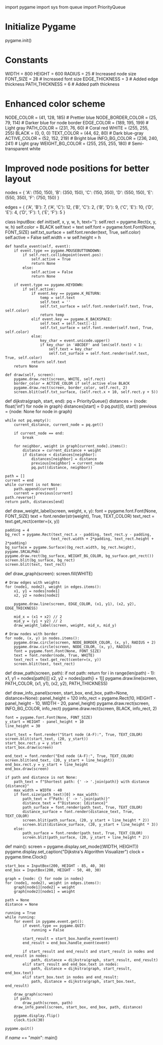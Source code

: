 import pygame
import sys
from queue import PriorityQueue

# Initialize Pygame
pygame.init()

# Constants
WIDTH = 800
HEIGHT = 600
RADIUS = 25  # Increased node size
FONT_SIZE = 28  # Increased font size
EDGE_THICKNESS = 3  # Added edge thickness
PATH_THICKNESS = 6  # Added path thickness

# Enhanced color scheme
NODE_COLOR = (41, 128, 185)  # Prettier blue
NODE_BORDER_COLOR = (25, 79, 114)  # Darker blue for node border
EDGE_COLOR = (189, 195, 199)  # Light gray
PATH_COLOR = (231, 76, 60)  # Coral red
WHITE = (255, 255, 255)
BLACK = (0, 0, 0)
TEXT_COLOR = (44, 62, 80)  # Dark blue-gray
ACTIVE_COLOR = (52, 152, 219)  # Bright blue
INFO_BG_COLOR = (236, 240, 241)  # Light gray
WEIGHT_BG_COLOR = (255, 255, 255, 180)  # Semi-transparent white

# Improved node positions for better layout
nodes = {
    'A': (150, 150),
    'B': (350, 150),
    'C': (150, 350),
    'D': (550, 150),
    'E': (550, 350),
    'F': (750, 150)
}

edges = {
    ('A', 'B'): 7, ('A', 'C'): 12,
    ('B', 'C'): 2, ('B', 'D'): 9,
    ('C', 'E'): 10, ('D', 'E'): 4,
    ('D', 'F'): 1, ('E', 'F'): 5
}

class InputBox:
    def _init_(self, x, y, w, h, text=''):
        self.rect = pygame.Rect(x, y, w, h)
        self.color = BLACK
        self.text = text
        self.font = pygame.font.Font(None, FONT_SIZE)
        self.txt_surface = self.font.render(text, True, self.color)
        self.active = False
        self.width = w
        self.height = h

    def handle_event(self, event):
        if event.type == pygame.MOUSEBUTTONDOWN:
            if self.rect.collidepoint(event.pos):
                self.active = True
                return None
            else:
                self.active = False
                return None

        if event.type == pygame.KEYDOWN:
            if self.active:
                if event.key == pygame.K_RETURN:
                    temp = self.text
                    self.text = ''
                    self.txt_surface = self.font.render(self.text, True, self.color)
                    return temp
                elif event.key == pygame.K_BACKSPACE:
                    self.text = self.text[:-1]
                    self.txt_surface = self.font.render(self.text, True, self.color)
                else:
                    key_char = event.unicode.upper()
                    if key_char in 'ABCDEF' and len(self.text) < 1:
                        self.text = key_char
                        self.txt_surface = self.font.render(self.text, True, self.color)
                return self.text
        return None

    def draw(self, screen):
        pygame.draw.rect(screen, WHITE, self.rect)
        border_color = ACTIVE_COLOR if self.active else BLACK
        pygame.draw.rect(screen, border_color, self.rect, 2)
        screen.blit(self.txt_surface, (self.rect.x + 10, self.rect.y + 5))

def dijkstra(graph, start, end):
    pq = PriorityQueue()
    distances = {node: float('inf') for node in graph}
    distances[start] = 0
    pq.put((0, start))
    previous = {node: None for node in graph}
    
    while not pq.empty():
        current_distance, current_node = pq.get()
        
        if current_node == end:
            break
        
        for neighbor, weight in graph[current_node].items():
            distance = current_distance + weight
            if distance < distances[neighbor]:
                distances[neighbor] = distance
                previous[neighbor] = current_node
                pq.put((distance, neighbor))
    
    path = []
    current = end
    while current is not None:
        path.append(current)
        current = previous[current]
    path.reverse()
    return path, distances[end]

def draw_weight_label(screen, weight, x, y):
    font = pygame.font.Font(None, FONT_SIZE)
    text = font.render(str(weight), True, TEXT_COLOR)
    text_rect = text.get_rect(center=(x, y))
    
    padding = 4
    bg_rect = pygame.Rect(text_rect.x - padding, text_rect.y - padding,
                         text_rect.width + 2*padding, text_rect.height + 2*padding)
    bg_surface = pygame.Surface((bg_rect.width, bg_rect.height), pygame.SRCALPHA)
    pygame.draw.rect(bg_surface, WEIGHT_BG_COLOR, bg_surface.get_rect())
    screen.blit(bg_surface, bg_rect)
    screen.blit(text, text_rect)

def draw_graph(screen):
    screen.fill(WHITE)
    
    # Draw edges with weights
    for (node1, node2), weight in edges.items():
        x1, y1 = nodes[node1]
        x2, y2 = nodes[node2]
        
        pygame.draw.line(screen, EDGE_COLOR, (x1, y1), (x2, y2), EDGE_THICKNESS)
        
        mid_x = (x1 + x2) // 2
        mid_y = (y1 + y2) // 2
        draw_weight_label(screen, weight, mid_x, mid_y)
    
    # Draw nodes with border
    for node, (x, y) in nodes.items():
        pygame.draw.circle(screen, NODE_BORDER_COLOR, (x, y), RADIUS + 2)
        pygame.draw.circle(screen, NODE_COLOR, (x, y), RADIUS)
        font = pygame.font.Font(None, FONT_SIZE)
        text = font.render(node, True, WHITE)
        text_rect = text.get_rect(center=(x, y))
        screen.blit(text, text_rect)

def draw_path(screen, path):
    if not path:
        return
    for i in range(len(path) - 1):
        x1, y1 = nodes[path[i]]
        x2, y2 = nodes[path[i + 1]]
        pygame.draw.line(screen, PATH_COLOR, (x1, y1), (x2, y2), PATH_THICKNESS)

def draw_info_panel(screen, start_box, end_box, path=None, distance=None):
    panel_height = 120
    info_rect = pygame.Rect(10, HEIGHT - panel_height - 10, WIDTH - 20, panel_height)
    pygame.draw.rect(screen, INFO_BG_COLOR, info_rect)
    pygame.draw.rect(screen, BLACK, info_rect, 2)

    font = pygame.font.Font(None, FONT_SIZE)
    y_start = HEIGHT - panel_height + 10
    line_height = 30
    
    start_text = font.render("Start node (A-F):", True, TEXT_COLOR)
    screen.blit(start_text, (20, y_start))
    start_box.rect.y = y_start
    start_box.draw(screen)
    
    end_text = font.render("End node (A-F):", True, TEXT_COLOR)
    screen.blit(end_text, (20, y_start + line_height))
    end_box.rect.y = y_start + line_height
    end_box.draw(screen)

    if path and distance is not None:
        path_text = f"Shortest path: {' -> '.join(path)} with distance {distance}"
        max_width = WIDTH - 40
        if font.size(path_text)[0] > max_width:
            path_text = f"Path: {' -> '.join(path)}"
            distance_text = f"Distance: {distance}"
            path_surface = font.render(path_text, True, TEXT_COLOR)
            distance_surface = font.render(distance_text, True, TEXT_COLOR)
            screen.blit(path_surface, (20, y_start + line_height * 2))
            screen.blit(distance_surface, (20, y_start + line_height * 3))
        else:
            path_surface = font.render(path_text, True, TEXT_COLOR)
            screen.blit(path_surface, (20, y_start + line_height * 2))

def main():
    screen = pygame.display.set_mode((WIDTH, HEIGHT))
    pygame.display.set_caption("Dijkstra's Algorithm Visualizer")
    clock = pygame.time.Clock()
    
    start_box = InputBox(200, HEIGHT - 85, 40, 30)
    end_box = InputBox(200, HEIGHT - 50, 40, 30)
    
    graph = {node: {} for node in nodes}
    for (node1, node2), weight in edges.items():
        graph[node1][node2] = weight
        graph[node2][node1] = weight
    
    path = None
    distance = None
    
    running = True
    while running:
        for event in pygame.event.get():
            if event.type == pygame.QUIT:
                running = False
            
            start_result = start_box.handle_event(event)
            end_result = end_box.handle_event(event)
            
            if start_result and end_result and start_result in nodes and end_result in nodes:
                path, distance = dijkstra(graph, start_result, end_result)
            elif start_result and end_box.text in nodes:
                path, distance = dijkstra(graph, start_result, end_box.text)
            elif start_box.text in nodes and end_result:
                path, distance = dijkstra(graph, start_box.text, end_result)
        
        draw_graph(screen)
        if path:
            draw_path(screen, path)
        draw_info_panel(screen, start_box, end_box, path, distance)
        
        pygame.display.flip()
        clock.tick(30)
    
    pygame.quit()

if _name_ == "_main_":
    main()
